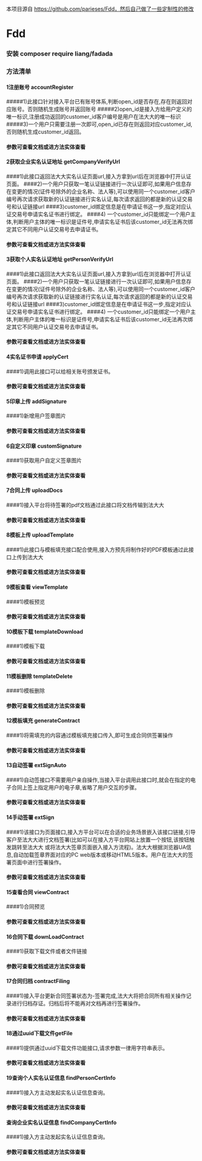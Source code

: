 本项目源自 https://github.com/parieses/Fdd，然后自己做了一些定制性的修改

# Fdd
### 安装 composer require liang/fadada
### 方法清单
#### 1注册账号 accountRegister
#####1)此接口针对接入平台已有账号体系,判断open_id是否存在,存在则返回对应账号。否则随机生成账号并返回账号
#####2)open_id是接入方给用户定义的唯一标识,注册成功返回的customer_id客户编号是用户在法大大的唯一标识
#####3)一个用户只需要注册一次即可,open_id已存在则返回对应customer_id,否则随机生成customer_id返回。
#### 参数可查看文档或进方法实体查看

#### 2获取企业实名认证地址 getCompanyVerifyUrl
####1)此接口返回法大大实名认证页面url,接入方拿到url后在浏览器中打开认证页面。
####2)一个用户只获取一笔认证链接进行一次认证即可,如果用户信息存在变更的情况(证件号除外的企业名称、法人等),可以使用同一个customer_id客户编号再次请求获取新的认证链接进行实名认证,每次请求返回的都是新的认证交易号和认证链接url
####3)customer_id绑定信息是在申请证书这一步,指定对应认证交易号申请实名证书进行绑定。
####4) 一个customer_id只能绑定一个用户主体,判断用户主体的唯一标识是证件号,申请实名证书后该customer_id无法再次绑定其它不同用户认证交易号去申请证书。
#### 参数可查看文档或进方法实体查看

#### 3获取个人实名认证地址 getPersonVerifyUrl
####1)此接口返回法大大实名认证页面url,接入方拿到url后在浏览器中打开认证页面。
####2)一个用户只获取一笔认证链接进行一次认证即可,如果用户信息存在变更的情况(证件号除外的企业名称、法人等),可以使用同一个customer_id客户编号再次请求获取新的认证链接进行实名认证,每次请求返回的都是新的认证交易号和认证链接url
####3)customer_id绑定信息是在申请证书这一步,指定对应认证交易号申请实名证书进行绑定。
####4) 一个customer_id只能绑定一个用户主体,判断用户主体的唯一标识是证件号,申请实名证书后该customer_id无法再次绑定其它不同用户认证交易号去申请证书。
#### 参数可查看文档或进方法实体查看

#### 4实名证书申请 applyCert
####1)调用此接口可以给相关账号颁发证书。
#### 参数可查看文档或进方法实体查看

#### 5印章上传 addSignature
####1)新增用户签章图片
#### 参数可查看文档或进方法实体查看

#### 6自定义印章 customSignature
####1)获取用户自定义签章图片
#### 参数可查看文档或进方法实体查看

#### 7合同上传 uploadDocs
####1)接入平台将待签署的pdf文档通过此接口将文档传输到法大大
#### 参数可查看文档或进方法实体查看

#### 8模板上传 uploadTemplate
####1)此接口与模板填充接口配合使用,接入方预先将制作好的PDF模板通过此接口上传到法大大
#### 参数可查看文档或进方法实体查看

#### 9模板查看 viewTemplate
####1)模板预览
#### 参数可查看文档或进方法实体查看

#### 10模板下载 templateDownload
####1)模板下载
#### 参数可查看文档或进方法实体查看

#### 11模板删除 templateDelete
####1)模板删除
#### 参数可查看文档或进方法实体查看

#### 12模板填充 generateContract
####1)将需填充的内容通过模板填充接口传入,即可生成合同供签署操作
#### 参数可查看文档或进方法实体查看

#### 13自动签署 extSignAuto
####1)自动签接口不需要用户亲自操作,当接入平台调用此接口时,就会在指定的电子合同上签上指定用户的电子章,省略了用户交互的步骤。
#### 参数可查看文档或进方法实体查看

#### 14手动签署 extSign
####1)该接口为页面接口,接入方平台可以在合适的业务场景嵌入该接口链接,引导客户至法大大进行文档签署(比如可以在接入方平台网站上放置一个按钮,该按钮触发跳转至法大大 或将法大大签章页面嵌入接入方流程)。法大大根据浏览器UA信息,自动加载签章界面对应的PC web版本或移动HTML5版本。用户在法大大的签署页面中进行签署操作。
#### 参数可查看文档或进方法实体查看

#### 15查看合同 viewContract
####1)合同预览
#### 参数可查看文档或进方法实体查看

#### 16合同下载 downLoadContract
####1)获取下载文件或者文件链接
#### 参数可查看文档或进方法实体查看

#### 17合同归档 contractFiling
####1)接入平台更新合同签署状态为-签署完成,法大大将把合同所有相关操作记录进行归档存证。归档后将不能再对文档再进行签署操作。
#### 参数可查看文档或进方法实体查看

#### 18通过uuid下载文件getFile
####1)提供通过uuid下载文件功能接口,请求参数一律用字符串表示。
#### 参数可查看文档或进方法实体查看

#### 19查询个人实名认证信息 findPersonCertInfo
####1)接入方主动发起实名认证信息查询。
#### 参数可查看文档或进方法实体查看

#### 查询企业实名认证信息 findCompanyCertInfo
####1)接入方主动发起实名认证信息查询。
#### 参数可查看文档或进方法实体查看
